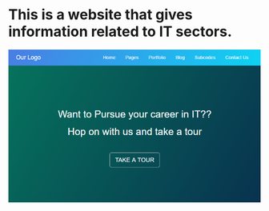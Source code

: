 # This is a website that gives information related to IT sectors.
![alt text](screenshots/index.PNG "Index Page of Website")